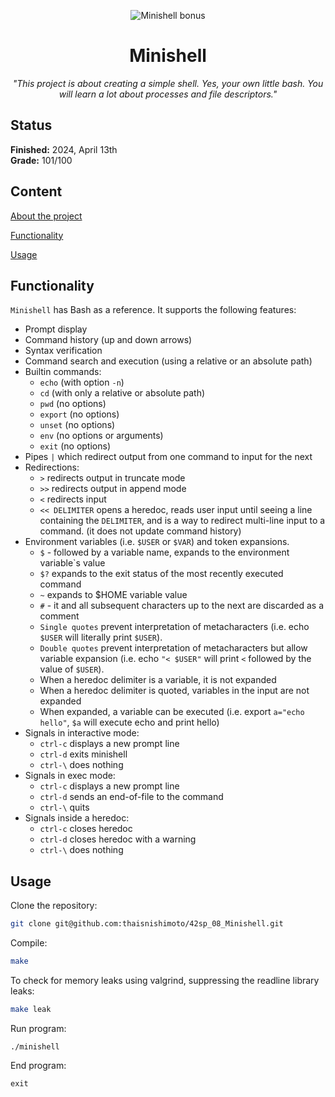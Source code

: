 <p align="center">
  <img src="https://github.com/thaisnishimoto/42-project-badges/blob/main/badges/minishellm.png" alt="Minishell bonus"/>
</p>

<h1 align=center>
	<b>Minishell</b>
</h1>

<p align="center"><i>"This project is about creating a simple shell. Yes, your own little bash. You will learn a lot about processes and file descriptors."</i></p>  

<h2>
 Status
</h2>

**Finished:**  2024, April 13th <br>
**Grade:** 101/100

<h2>
Content
</h2>

[About the project](https://github.com/thaisnishimoto/42sp_08_Minishell?tab=readme-ov-file#mandatory-part)

[Functionality](https://github.com/thaisnishimoto/42sp_08_Minishell?tab=readme-ov-file#my-tester)

[Usage](https://github.com/thaisnishimoto/42sp_08_Minishell?tab=readme-ov-file#my-tester)

<h2>
Functionality
</h2>

`Minishell` has Bash as a reference. It supports the following features: <be>
* Prompt display
* Command history (up and down arrows)
* Syntax verification
* Command search and execution (using a relative or an absolute path)
* Builtin commands:
  * `echo` (with option `-n`)
  * `cd` (with only a relative or absolute path)
  * `pwd` (no options)
  * `export` (no options)
  * `unset` (no options)
  * `env` (no options or arguments)
  * `exit` (no options) 
* Pipes `|` which redirect output from one command to input for the next
* Redirections:
  * `>` redirects output in truncate mode
  * `>>` redirects output in append mode
  * `<` redirects input
  * `<< DELIMITER` opens a heredoc, reads user input until seeing a line containing the `DELIMITER`, and is a way to redirect multi-line input to a command. (it does not update command history)
* Environment variables (i.e. `$USER` or `$VAR`) and token expansions.
  * `$` - followed by a variable name, expands to the environment variable`s value
  * `$?` expands to the exit status of the most recently executed command
  * `~` expands to $HOME variable value
  * `#` - it and all subsequent characters up to the next <newline> are discarded as a comment
  * `Single quotes` prevent interpretation of metacharacters (i.e. echo `$USER` will literally print `$USER`).
  * `Double quotes` prevent interpretation of metacharacters but allow variable expansion (i.e. echo `"< $USER"` will print `<` followed by the value of `$USER`).
  * When a heredoc delimiter is a variable, it is not expanded
  * When a heredoc delimiter is quoted, variables in the input are not expanded
  * When expanded, a variable can be executed (i.e. export `a="echo hello"`, `$a` will execute echo and print hello)
* Signals in interactive mode:
  * `ctrl-c` displays a new prompt line
  * `ctrl-d` exits minishell
  * `ctrl-\` does nothing
* Signals in exec mode:
  * `ctrl-c` displays a new prompt line
  * `ctrl-d` sends an end-of-file to the command
  * `ctrl-\` quits
* Signals inside a heredoc:
  * `ctrl-c` closes heredoc
  * `ctrl-d` closes heredoc with a warning
  * `ctrl-\` does nothing

<h2>
Usage
</h2>

Clone the repository:
```sh
git clone git@github.com:thaisnishimoto/42sp_08_Minishell.git
```
Compile:
```sh
make
```
To check for memory leaks using valgrind, suppressing the readline library leaks: 
```sh
make leak
```
Run program:
```
./minishell
```
End program:
```
exit
```
